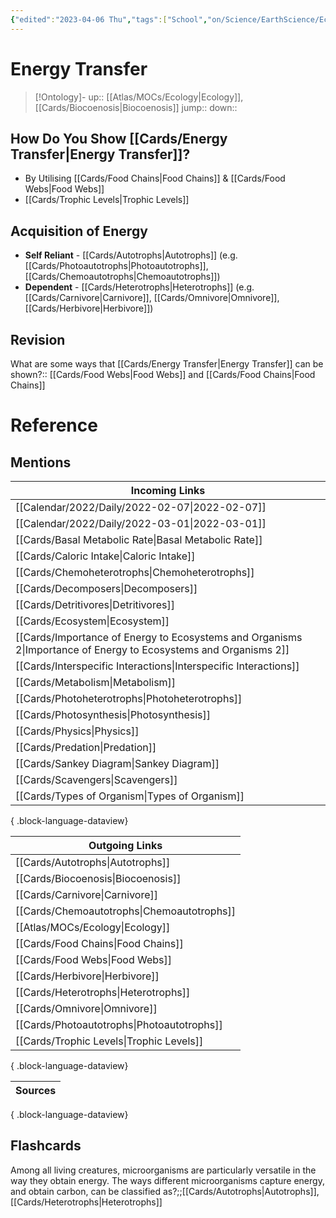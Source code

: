 ```yaml
---
{"edited":"2023-04-06 Thu","tags":["School","on/Science/EarthScience/Ecology","moc","flashcards/biology","Uni/LFS261","flashcards/LFS261"],"date created":"2022-01-05 Wed","dg-publish":true,"permalink":"/cards/energy-transfer/","dgPassFrontmatter":true}
---
```


# Energy Transfer

> [!Ontology]-
> up:: [[Atlas/MOCs/Ecology\|Ecology]], [[Cards/Biocoenosis\|Biocoenosis]]
> jump::
> down:: 

## How Do You Show [[Cards/Energy Transfer\|Energy Transfer]]?

- By Utilising [[Cards/Food Chains\|Food Chains]] & [[Cards/Food Webs\|Food Webs]]
- [[Cards/Trophic Levels\|Trophic Levels]]

## Acquisition of Energy

- **Self Reliant** - [[Cards/Autotrophs\|Autotrophs]] (e.g. [[Cards/Photoautotrophs\|Photoautotrophs]], [[Cards/Chemoautotrophs\|Chemoautotrophs]])
- **Dependent** - [[Cards/Heterotrophs\|Heterotrophs]] (e.g. [[Cards/Carnivore\|Carnivore]], [[Cards/Omnivore\|Omnivore]], [[Cards/Herbivore\|Herbivore]])

## Revision

What are some ways that [[Cards/Energy Transfer\|Energy Transfer]] can be shown?:: [[Cards/Food Webs\|Food Webs]] and [[Cards/Food Chains\|Food Chains]]
<!--SR:!2022-09-26,57,290-->

# Reference

## Mentions

| Incoming Links                                                                                                      |
| ------------------------------------------------------------------------------------------------------------------- |
| [[Calendar/2022/Daily/2022-02-07\|2022-02-07]]                                                                   |
| [[Calendar/2022/Daily/2022-03-01\|2022-03-01]]                                                                   |
| [[Cards/Basal Metabolic Rate\|Basal Metabolic Rate]]                                                             |
| [[Cards/Caloric Intake\|Caloric Intake]]                                                                         |
| [[Cards/Chemoheterotrophs\|Chemoheterotrophs]]                                                                   |
| [[Cards/Decomposers\|Decomposers]]                                                                               |
| [[Cards/Detritivores\|Detritivores]]                                                                             |
| [[Cards/Ecosystem\|Ecosystem]]                                                                                   |
| [[Cards/Importance of Energy to Ecosystems and Organisms 2\|Importance of Energy to Ecosystems and Organisms 2]] |
| [[Cards/Interspecific Interactions\|Interspecific Interactions]]                                                 |
| [[Cards/Metabolism\|Metabolism]]                                                                                 |
| [[Cards/Photoheterotrophs\|Photoheterotrophs]]                                                                   |
| [[Cards/Photosynthesis\|Photosynthesis]]                                                                         |
| [[Cards/Physics\|Physics]]                                                                                       |
| [[Cards/Predation\|Predation]]                                                                                   |
| [[Cards/Sankey Diagram\|Sankey Diagram]]                                                                         |
| [[Cards/Scavengers\|Scavengers]]                                                                                 |
| [[Cards/Types of Organism\|Types of Organism]]                                                                   |

{ .block-language-dataview}

| Outgoing Links                                |
| --------------------------------------------- |
| [[Cards/Autotrophs\|Autotrophs]]           |
| [[Cards/Biocoenosis\|Biocoenosis]]         |
| [[Cards/Carnivore\|Carnivore]]             |
| [[Cards/Chemoautotrophs\|Chemoautotrophs]] |
| [[Atlas/MOCs/Ecology\|Ecology]]            |
| [[Cards/Food Chains\|Food Chains]]         |
| [[Cards/Food Webs\|Food Webs]]             |
| [[Cards/Herbivore\|Herbivore]]             |
| [[Cards/Heterotrophs\|Heterotrophs]]       |
| [[Cards/Omnivore\|Omnivore]]               |
| [[Cards/Photoautotrophs\|Photoautotrophs]] |
| [[Cards/Trophic Levels\|Trophic Levels]]   |

{ .block-language-dataview}

| Sources |
| ------- |

{ .block-language-dataview}

## Flashcards

Among all living creatures, microorganisms are particularly versatile in the way they obtain energy. The ways different microorganisms capture energy, and obtain carbon, can be classified as?;;[[Cards/Autotrophs\|Autotrophs]], [[Cards/Heterotrophs\|Heterotrophs]]